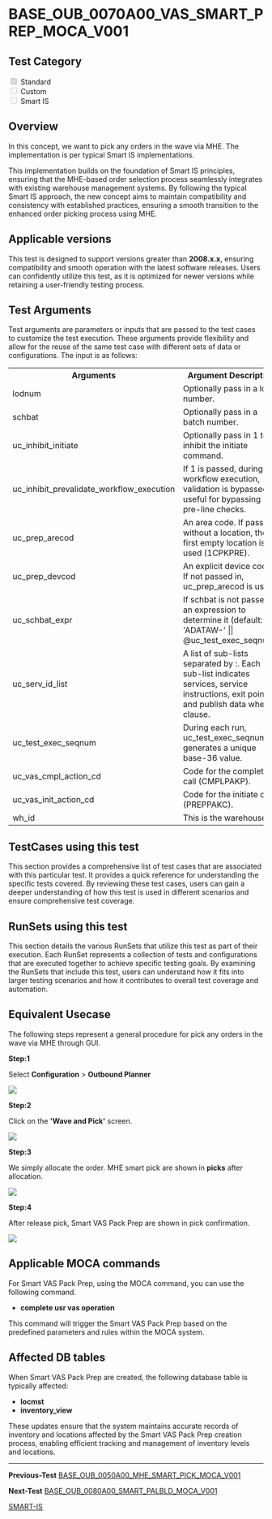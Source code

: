 # **BASE_OUB_0070A00_VAS_SMART_PREP_MOCA_V001**


<!-- SMART_DOC_GEN_TEST_DESCR - Start -->
<!-- SMART_DOC_GEN_TEST_DESCR - End -->

## **Test Category**

<input type="checkbox" checked disabled> Standard
<br>
<input type="checkbox" disabled> Custom
<br>
<input type="checkbox" disabled> Smart IS

## **Overview**

In this concept, we want to pick any orders in the wave via MHE. The implementation is per typical Smart IS implementations.

This implementation builds on the foundation of Smart IS principles, ensuring that the MHE-based order selection process seamlessly integrates with existing warehouse management systems. By following the typical Smart IS approach, the new concept aims to maintain compatibility and consistency with established practices, ensuring a smooth transition to the enhanced order picking process using MHE.

## **Applicable versions**

This test is designed to support versions greater than **2008.x.x**, ensuring compatibility and smooth operation with the latest software releases. Users can confidently utilize this test, as it is optimized for newer versions while retaining a user-friendly testing process.

## **Test Arguments**

Test arguments are parameters or inputs that are passed to the test cases to customize the test execution. These arguments provide flexibility and allow for the reuse of the same test case with different sets of data or configurations. The input is as follows:


<!-- SMART_DOC_GEN_TEST_ARG - Start -->
<table>
<tr><th>Arguments</th><th>Argument Description</th></tr>
<tr><td>lodnum</td><td>Optionally pass in a load number.</td></tr>
<tr><td>schbat</td><td>Optionally pass in a batch number.</td></tr>
<tr><td>uc_inhibit_initiate</td><td>Optionally pass in 1 to inhibit the initiate command.</td></tr>
<tr><td>uc_inhibit_prevalidate_workflow_execution</td><td>If 1 is passed, during workflow execution, validation is bypassed, useful for bypassing pre-line checks.</td></tr>
<tr><td>uc_prep_arecod</td><td>An area code. If passed without a location, the first empty location is used (1CPKPRE).</td></tr>
<tr><td>uc_prep_devcod</td><td>An explicit device code. If not passed in, uc_prep_arecod is used.</td></tr>
<tr><td>uc_schbat_expr</td><td>If schbat is not passed, an expression to determine it (default: 'ADATAW-' || @uc_test_exec_seqnum).</td></tr>
<tr><td>uc_serv_id_list</td><td>A list of sub-lists separated by :. Each sub-list indicates services, service instructions, exit points, and publish data where clause.</td></tr>
<tr><td>uc_test_exec_seqnum</td><td>During each run, uc_test_exec_seqnum generates a unique base-36 value.</td></tr>
<tr><td>uc_vas_cmpl_action_cd</td><td>Code for the complete call (CMPLPAKP).</td></tr>
<tr><td>uc_vas_init_action_cd</td><td>Code for the initiate call (PREPPAKC).</td></tr>
<tr><td>wh_id</td><td>This is the warehouse ID.</td></tr>
</table>
<!-- SMART_DOC_GEN_TEST_ARG - End -->

## **TestCases using this test**

This section provides a comprehensive list of test cases that are associated with this particular test. It provides a quick reference for understanding the specific tests covered. By reviewing these test cases, users can gain a deeper understanding of how this test is used in different scenarios and ensure comprehensive test coverage.


<!-- SMART_DOC_GEN_TEST_CASE_USING_THIS - Start -->
<!-- SMART_DOC_GEN_TEST_CASE_USING_THIS - End -->

## **RunSets using this test**

This section details the various RunSets that utilize this test as part of their execution. Each RunSet represents a collection of tests and configurations that are executed together to achieve specific testing goals. By examining the RunSets that include this test, users can understand how it fits into larger testing scenarios and how it contributes to overall test coverage and automation.


<!-- SMART_DOC_GEN_RUN_SET_USING_THIS - Start -->
<!-- SMART_DOC_GEN_RUN_SET_USING_THIS - End -->

## **Equivalent Usecase**

The following steps represent a general procedure for pick any orders in the wave via MHE through GUI.

**Step:1**

Select **Configuration** > **Outbound Planner**

![](BASE_OUB_0070A00_VAS_SMART_PREP_MOCA_V001/image1.png)

**Step:2**

Click on the **'Wave and Pick'** screen.

![](BASE_OUB_0070A00_VAS_SMART_PREP_MOCA_V001/image2.png)

**Step:3**

We simply allocate the order. MHE smart pick are shown in **picks** after allocation.

![](BASE_OUB_0070A00_VAS_SMART_PREP_MOCA_V001/image3.png)

**Step:4**

After release pick, Smart VAS Pack Prep are shown in pick confirmation.

![](BASE_OUB_0070A00_VAS_SMART_PREP_MOCA_V001/image4.png)

## **Applicable MOCA commands**

For Smart VAS Pack Prep, using the MOCA command, you can use the following command.

-   **complete usr vas operation**

This command will trigger the Smart VAS Pack Prep based on the predefined parameters and rules within the MOCA system.

## **Affected DB tables**

When Smart VAS Pack Prep are created, the following database table is typically affected:

-   **locmst**
-   **inventory_view**

These updates ensure that the system maintains accurate records of inventory and locations affected by the Smart VAS Pack Prep creation process, enabling efficient tracking and management of inventory levels and locations.

---

**Previous-Test**
 [BASE_OUB_0050A00_MHE_SMART_PICK_MOCA_V001](./tests_docs/BASE_OUB_0050A00_MHE_SMART_PICK_MOCA_V001.md)
 
**Next-Test**
  [BASE_OUB_0080A00_SMART_PALBLD_MOCA_V001](./tests_docs/BASE_OUB_0080A00_SMART_PALBLD_MOCA_V001.md)

[SMART-IS](https://www.smart-is.pk) 